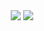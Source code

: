 <div align="center">
  <picture>
    <source
      srcset="https://github-readme-stats.vercel.app/api?username=filipopo&show_icons=true&theme=transparent&hide_border=true"
      media="(prefers-color-scheme: dark)"
    />
    <img src="https://github-readme-stats.vercel.app/api?username=filipopo&show_icons=true&bg_color=00000000" />
  </picture>

  <picture>
    <source
      srcset="https://github-readme-stats.vercel.app/api/top-langs/?username=filipopo&size_weight=0.5&count_weight=0.5&langs_count=8&layout=compact&card_width=320&theme=transparent&hide_border=true"
      media="(prefers-color-scheme: dark)"
    />
    <img src="https://github-readme-stats.vercel.app/api/top-langs/?username=filipopo&size_weight=0.5&count_weight=0.5&langs_count=8&layout=compact&card_width=320&bg_color=00000000" />
  </picture>
</div>
